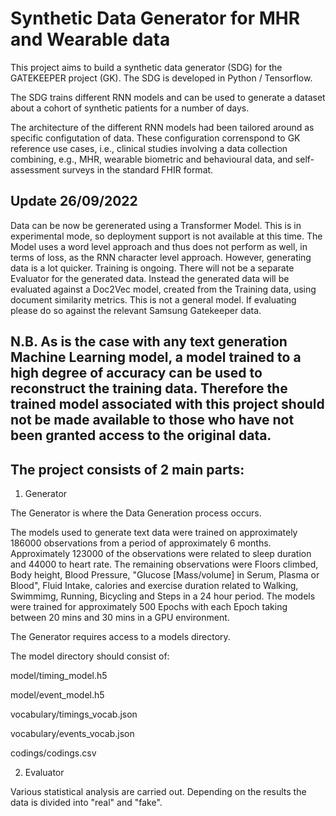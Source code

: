 # Synthetic Data Generator for MHR and Wearable data

This project aims to build a synthetic data generator (SDG) for the GATEKEEPER project (GK).
The SDG is developed in Python / Tensorflow.

The SDG trains different RNN models and can be used to generate a dataset about a cohort of synthetic patients for a number of days.

The architecture of the different RNN models had been tailored around as specific configutation of data.
These configuration correnspond to GK reference use cases, i.e., clinical studies involving a data collection combining, e.g., MHR, wearable biometric and behavioural data, and self-assessment surveys in the standard FHIR format.

## Update 26/09/2022

Data can be now be gerenerated using a Transformer Model. This is in experimental mode, so deployment support is not available at this time. The Model uses a word level approach and thus does not perform as well, in terms of loss, as the RNN character level approach. However, generating data is a lot quicker. Training is ongoing. There will not be a separate Evaluator for the generated data. Instead the generated data will be evaluated against a Doc2Vec model, created from the Training data, using document similarity metrics. This is not a general model. If evaluating please do so against the relevant Samsung Gatekeeper data.

## N.B. As is the case with any text generation Machine Learning model, a model trained to a high degree of accuracy can be used to reconstruct the training data. Therefore the trained model associated with this project should not be made available to those who have not been granted access to the original data.

## The project consists of 2 main parts:

1. Generator

The Generator is where the Data Generation process occurs.

The models used to generate text data were trained on approximately 186000 observations from a period of approximately 6 months. Approximately 123000 of the observations were related to sleep duration and 44000 to heart rate. The remaining observations were Floors climbed, Body height, Blood Pressure, "Glucose [Mass/volume] in Serum, Plasma or Blood", Fluid Intake, calories and exercise duration related to Walking, Swimmimg, Running, Bicycling and Steps in a 24 hour period. The models were trained for approximately 500 Epochs with each Epoch taking between 20 mins and 30 mins in a GPU environment.

The Generator requires access to a models directory.

The model directory should consist of:

model/timing_model.h5

model/event_model.h5

vocabulary/timings_vocab.json

vocabulary/events_vocab.json

codings/codings.csv

2. Evaluator

Various statistical analysis are carried out. Depending on the results the data is divided into "real" and "fake".
